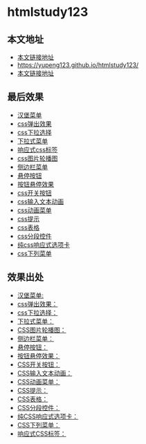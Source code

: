# htmlstudy123

## 本文地址

* [本文链接地址](https://yupeng123.github.io/htmlstudy123/)
* <https://yupeng123.github.io/htmlstudy123/>
* <a href="https://yupeng123.github.io/htmlstudy123/" target="_blank">本文链接地址</a>


## 最后效果

* <a href="https://yupeng123.github.io/htmlstudy123/汉堡菜单" target="_blank">汉堡菜单</a>
* <a href="https://yupeng123.github.io/htmlstudy123/css弹出效果" target="_blank">css弹出效果</a>
* <a href="https://yupeng123.github.io/htmlstudy123/css下拉选择" target="_blank">css下拉选择</a>
* <a href="https://yupeng123.github.io/htmlstudy123/下拉式菜单" target="_blank">下拉式菜单</a>
* <a href="https://yupeng123.github.io/htmlstudy123/响应式css标签" target="_blank">响应式css标签</a>
* <a href="https://yupeng123.github.io/htmlstudy123/css图片轮播图" target="_blank">css图片轮播图</a>
* <a href="https://yupeng123.github.io/htmlstudy123/侧边栏菜单" target="_blank">侧边栏菜单</a>
* <a href="https://yupeng123.github.io/htmlstudy123/悬停按钮" target="_blank">悬停按钮</a>
* <a href="https://yupeng123.github.io/htmlstudy123/按钮悬停效果" target="_blank">按钮悬停效果</a>
* <a href="https://yupeng123.github.io/htmlstudy123/css开关按钮" target="_blank">css开关按钮</a>
* <a href="https://yupeng123.github.io/htmlstudy123/css输入文本动画" target="_blank">css输入文本动画</a>
* <a href="https://yupeng123.github.io/htmlstudy123/css动画菜单" target="_blank">css动画菜单</a>
* <a href="https://yupeng123.github.io/htmlstudy123/css提示" target="_blank">css提示</a>
* <a href="https://yupeng123.github.io/htmlstudy123/css表格" target="_blank">css表格</a>
* <a href="https://yupeng123.github.io/htmlstudy123/css分段控件" target="_blank">css分段控件</a>
* <a href="https://yupeng123.github.io/htmlstudy123/纯css响应式选项卡" target="_blank">纯css响应式选项卡</a>
* <a href="https://yupeng123.github.io/htmlstudy123/css下列菜单" target="_blank">css下列菜单</a>

## 效果出处

* [汉堡菜单:](https://codepen.io/erikterwan/pen/EVzeRP)
* [css弹出效果：](https://codepen.io/imprakash/pen/GgNMXO)
* [css下拉选择：](https://codepen.io/imprakash/pen/VejpQP)
* [下拉式菜单：](https://codepen.io/andornagy/pen/xhiJH)
* [CSS图片轮播图：](https://codepen.io/AMKohn/pen/EKJHf)
* [侧边栏菜单：](https://codepen.io/plavookac/pen/qomrMw)
* [悬停按钮：](https://codepen.io/kathykato/pen/rZRaNe)
* [按钮悬停效果：](https://codepen.io/sfoxy/pen/XpOoJe)
* [CSS开关按钮：](https://codepen.io/himalayasingh/pen/EdVzNL)
* [CSS输入文本动画：](https://codepen.io/alewinski/pen/grqgqx)
* [CSS动画菜单：](https://codepen.io/joellesenne/pen/qtLEG)
* [CSS提示：](https://codepen.io/cristina-silva/pen/XXOpga)
* [CSS表格：](https://codepen.io/alexerlandsson/pen/mPWgpO)
* [CSS分段控件：](https://codepen.io/fstgerm/pen/Jafyj)
* [纯CSS响应式选项卡：](https://codepen.io/Fallupko/pen/ruLdg)
* [CSS下列菜单：](https://codepen.io/Moslim/pen/gmzvQj)
* [响应式CSS标签：](https://codepen.io/imprakash/pen/epZvbQ)